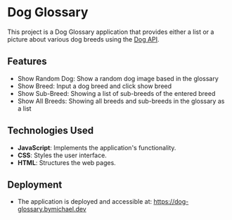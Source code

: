 # Dog Glossary

This project is a Dog Glossary application that provides either a list or a picture about various dog breeds using the [Dog API](https://dog.ceo/dog-api/).

## Features

- Show Random Dog: Show a random dog image based in the glossary
- Show Breed: Input a dog breed and click show breed
- Show Sub-Breed: Showing a list of sub-breeds of the entered breed
- Show All Breeds: Showing all breeds and sub-breeds in the glossary as a list

## Technologies Used

- **JavaScript**: Implements the application's functionality.
- **CSS**: Styles the user interface.
- **HTML**: Structures the web pages.

## Deployment

- The application is deployed and accessible at: https://dog-glossary.bymichael.dev
